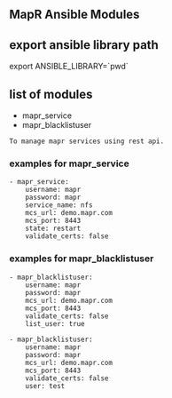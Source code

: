 ## MapR Ansible Modules

## export ansible library path
export ANSIBLE_LIBRARY=\`pwd\`

## list of modules
* mapr_service
* mapr_blacklistuser
```
To manage mapr services using rest api.
```

### examples for mapr_service
```
- mapr_service:
    username: mapr
    password: mapr
    service_name: nfs
    mcs_url: demo.mapr.com
    mcs_port: 8443
    state: restart
    validate_certs: false
```

### examples for mapr_blacklistuser
```
- mapr_blacklistuser:
    username: mapr
    password: mapr
    mcs_url: demo.mapr.com
    mcs_port: 8443
    validate_certs: false
    list_user: true

- mapr_blacklistuser:
    username: mapr
    password: mapr
    mcs_url: demo.mapr.com
    mcs_port: 8443
    validate_certs: false
    user: test
```